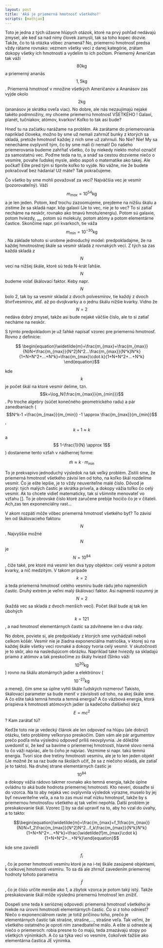 ```yaml
---
layout: post
title: 'Aká je priemerná hmotnosť všetkého?'
scripts: [mathjax]
---
```


Toto je jedna z tých úžasne hlúpych otázok, ktoré na prvý pohľad nedávajú zmysel, ale keď sa nad nimy človek zamyslí, tak sa toho kopec dozvie. Takže, čo to tá otázka vôbec znamená? No, priemernú hmotnosť predsa vždy rátame rovnako: vezmem všetky veci z danej kategórie, zrátam dokopy všetky ich hmotnosti a vydelím to ich počtom. Priemerný Američan tak váži $$80 \mathrm{ kg}$$ a priemerný ananás $$ 1,5 \mathrm{ kg}$$. Priemerná hmotnosť v množine všetkých Američanov a Ananásov zas vyjde okolo $$ 2 \mathrm{ kg}$$ (ananásov je skrátka oveľa viac). No dobre, ale nás nezaujímajú nejaké takéto podmnožiny, my chceme priemernú hmotnosť VŠETKÉHO ! Galaxí, planét, tučniakov, atómov, kvarkov! Koľko to tak asi bude?

Hneď tu na začiatku narážame na problém. Ak zarátame do priemerovania napríklad človeka, možno by sme už nemali zahrnúť bunky z ktorých sa skladá, pretože hmotnosť každej z nich sme už zahrnuli. No Nie? Nie! My sa nenecháme ovplyvniť tým, čo by sme mali či nemali! Do našeho priemerovania budeme zahŕňať všetko, čo by niekedy niekto mohol označiť za samostatnú vec. Poďme teda na to, a snáď sa cestou dozvieme niečo o vesmíre, povahe ľudskej mysle, alebo aspoň o matematike ako takej. Ale počkať! Ešte pred tým si tipnite koľko to vyjde. No vážne, nie že budete pokračovať bez hádania! Už máte? Tak pokračujeme.

Čo všetko by sme mohli považovať za veci? Najväčšia vec je vesmír (pozorovateľný). Váži $$m_{max}=10^{54} \mathrm{ kg}$$ a je len jeden. Potom, keď trochu zazoomujeme, prejdeme na nižšiu škálu a zistíme že sa skladá napr. kôp galaxií (Je to vec, nie je to vec? To si zatiaľ necháme na neskôr, rovnako ako tmavú hmotu/energiu). Potom sú galaxie, potom hviezdy, <a href="http://htwins.net/scale2">...</a>, potom sú molekuly, potom atómy a potom elementárne častice. Skončíme napr. pri kvarkoch, tie váža $$m_{min}=10^{-30} \mathrm{ kg}$$. Na základe tohoto si urobme jednoduchý model: predpokladajme, že na každej hmotnostnej škále sa vesmír skladá z rovnakých vecí. Z tých sa zas každá skladá z $$N$$ vecí na nižšej škále, ktoré sú teda N-krát ľahšie. $$N$$ budeme volať škálovací faktor. Keby napr. $$N$$ bolo 2, tak by sa vesmír skladal z dvoch polvesmírov, tie každý z dvoch štvrťvesmírov, atď. až po dvojkvarky a o jednu škálu nižšie kvarky. Vidno že $$N=2$$ nedáva dobrý zmysel, takže asi bude nejaké väčšie číslo, ale to si zatiaľ necháme na neskôr.

S týmto predpokladom je už ľahké napísať vzorec pre priemernú hmotnosť. Rovno z definície:

$$ \begin{equation}\widetilde{m}=\frac{m_{max}+\frac{m_{max}}{N}N+\frac{m_{max}}{N^2}N^2...\frac{m_{max}}{N^k}N^k}{1+N+N^2+...+N^k}=\frac{m_{max}\cdot k}{1+N+N^2+...+N^k} \end{equation}$$
	
kde $$k$$ je počet škál na ktoré vesmír delíme, tzn. $$k=\log_N{\frac{m_{max}}{m_{min}}}$$. Po troche algebry (súčet konečného geometrického radu) a pár zanedbaniach ($$N^k-1 =\frac{m_{max}}{m_{min}} -1 \approx \frac{m_{max}}{m_{min}}$$, $$ k+1 \approx k$$ a $$ 1-\frac{1}{N} \approx 1$$) dostaneme tento vzťah v nádhernej forme:

$$\begin{equation}\widetilde{m} \approx k \cdot m_{min}\end{equation}$$

To je prekvapivo jednoduchý výsledok na tak veľký problém. Zistili sme, že priemerná hmotnosť všetkého závisí len od toho, na koľko škál rozdelíme vesmír. Čo je ešte lepšie, je to vždy neuveriteľne malé číslo. Dôvod je prostý: tých malých častíc je skrátka priveľa, a dokopy vážia toľko čo celý vesmír. Ak to chcete vidieť matematicky, tak si všimnite menovateľ vo vzťahu []. To je obrovské číslo ktoré zaručene prebije hocičo čo je v čitateli. Ach,zas ten exponenciálny rast...

V akom rozpätí môže vôbec priemerná hmotnosť všetkého byť? To závisí len od škálovacieho faktoru $$N$$. Najvyššie možné $$N$$ je $$N=10^84$$, čiže také, pre ktoré má vesmír len dva typy objektov: celý vesmír a potom kvarky, a nič medzitým. V takom prípade $$k=2$$ a teda priemerná hmotnosť celého vesmíru bude rádu jeho najmenších častíc. Druhý extrém je veľmi malý škálovací faktor. Asi najmenší rozumný je $$N=2$$ (každá vec sa skladá z dvoch menších vecí). Počet škál bude aj tak len úbohých $$k=121$$, a nad hmotnosť elementárnych častíc sa zdvihneme len o dva rády.

No dobre, poviete si, ale predpoklady z ktorých sme vychádzali neboli celkom kóšér. Vesmír nie je žiadna exponenciálna matrioška, v ktorej sú na každej škále všetky veci rovnaké a dokopy tvoria celý vesmír. V skutočnosti je to skôr, ako na nasledujúcom obrázku. Napríklad také hviezdy sa skladajú priamo z atómov a tak preskočíme zo škály hviezd (Slnko váži $$10^30 \mathrm{ kg}$$) rovno na škálu atomárnych jadier a elektrónov ($$10^{-27} \mathrm{ kg}$$ a menej), čím sme sa úplne vyhli škále ľudských rozmerov! Takisto, škálovací parameter sa bude meniť v závislosti od toho, na akej škále sme. A čo ešte taká temná hmota a temná energia? A čo väzbová energia, ktorá prispieva k hmotnosti atómových jadier (a kadečoho ďalšieho) skrz $$E=mc^2$$? Kam zarátať tú?

Keďže toto nie je vedecký článok ale len odpoveď na hlúpu (ale dobrú!) otázku, tieto problémy veľkoryso preskočím. Dám vám ale pár argumentov prečo podľa mňa výslednú odpoveď príliš neovplyvnia. Je dôležité uvedomiť si, že keď sa bavíme o priemernej hmotnosti, hlavné slovo nemá to čo váži najviac, ale to čoho je najviac. Vezmime si napr. takú temnú energia. Tvorí síce dve tretiny hmotnosti vesmíru, ale je to len jeden objekt (Je možné že sa raz bude na školách učiť, že sa z niečoho skladá, ale zatiaľ je to takto). Na druhej strane elementárnych častíc je $$10^{84}$$ a dokopy vážia rádovo takmer rovnako ako temná energia, takže úplne ovládnu to aká bude hodnota priemernej hmotnosti. Kto neverí, dosaďte si do vzorca. Na to aby nejaká vec ovplyvnila výsledok výrazne, muselo by jej byť neuveriteľne veľa, a na to zas musí mať nízku hmotnosť, takže by s priemernou hmotnosťou všetkého aj tak veľmi nepohla. Ďalší problém je preskakovanie škál. Vzorec [] by sa dal upraviť na to, aby ho vzal do úvahy, a to takto:

$$\begin{equation}\widetilde{m}=\frac{m_{max}+f_1\frac{m_{max}}{N}N+f_2\frac{m_{max}}{N^2}N^2...f_k\frac{m_{max}}{N^k}N^k}{1+N+N^2+...+N^k}=\frac{\widetilde{f}m_{max}\cdot k}{1+N+N^2+...+N^k}\end{equation}$$

kde sme zaviedli $$f_i$$, čo je pomer hmotnosti vesmíru ktoré je na i-tej škále zasúpené objektami, k celkovej hmotnosti vesmíru. To sa dá ale zhrnúť zavedením priemernej hodnoty tohoto parametra $$\widetilde{f}$$, čo je číslo určite menšie ako 1, a zbytok vzorca je potom taký istý. Takže preskakovanie škál môže výslednú priemernú hmotnosť len znížiť.

Dospeli sme teda k serióznej odpovedi: priemerná hmotnosť všetkého je niekde na úrovni hmotnosti elementárnych častíc. Čo si z toho odniesť? Niečo o exponenciálnom raste: je totiž príčinou toho, prečo je elementárnych častíc tak strašne, strašne,..., strašne veľa. Tak veľmi, že všetkého ostatného je oproti nim zanedbateľne málo. A ešte si odneste aj niečo o priemeroch: robia presne to čo majú, teda zmazávajú stopy po všetkých výnimkách. A čo sa týka vecí vo vesmíre, čokoľvek ťažšie ako elementárna častica JE výnimka.
